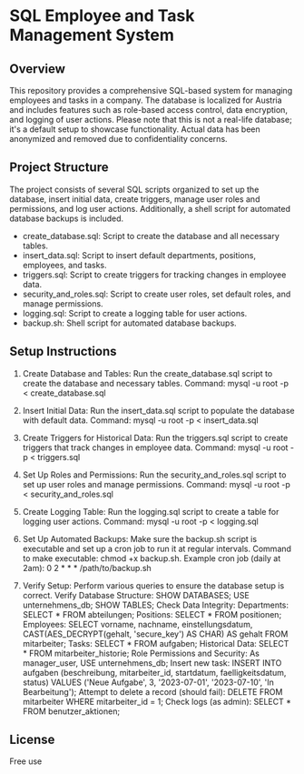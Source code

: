 # SQL Employee and Task Management System

## Overview

This repository provides a comprehensive SQL-based system for managing employees and tasks in a company. The database is localized for Austria and includes features such as role-based access control, data encryption, and logging of user actions. Please note that this is not a real-life database; it's a default setup to showcase functionality. Actual data has been anonymized and removed due to confidentiality concerns.

## Project Structure

The project consists of several SQL scripts organized to set up the database, insert initial data, create triggers, manage user roles and permissions, and log user actions. Additionally, a shell script for automated database backups is included.

- create_database.sql: Script to create the database and all necessary tables.
- insert_data.sql: Script to insert default departments, positions, employees, and tasks.
- triggers.sql: Script to create triggers for tracking changes in employee data.
- security_and_roles.sql: Script to create user roles, set default roles, and manage permissions.
- logging.sql: Script to create a logging table for user actions.
- backup.sh: Shell script for automated database backups.

## Setup Instructions

1. Create Database and Tables: Run the create_database.sql script to create the database and necessary tables. Command: mysql -u root -p < create_database.sql

2. Insert Initial Data: Run the insert_data.sql script to populate the database with default data. Command: mysql -u root -p < insert_data.sql

3. Create Triggers for Historical Data: Run the triggers.sql script to create triggers that track changes in employee data. Command: mysql -u root -p < triggers.sql

4. Set Up Roles and Permissions: Run the security_and_roles.sql script to set up user roles and manage permissions. Command: mysql -u root -p < security_and_roles.sql

5. Create Logging Table: Run the logging.sql script to create a table for logging user actions. Command: mysql -u root -p < logging.sql

6. Set Up Automated Backups: Make sure the backup.sh script is executable and set up a cron job to run it at regular intervals. Command to make executable: chmod +x backup.sh. Example cron job (daily at 2am): 0 2 * * * /path/to/backup.sh

7. Verify Setup: Perform various queries to ensure the database setup is correct. Verify Database Structure: SHOW DATABASES; USE unternehmens_db; SHOW TABLES; Check Data Integrity: Departments: SELECT * FROM abteilungen; Positions: SELECT * FROM positionen; Employees: SELECT vorname, nachname, einstellungsdatum, CAST(AES_DECRYPT(gehalt, 'secure_key') AS CHAR) AS gehalt FROM mitarbeiter; Tasks: SELECT * FROM aufgaben; Historical Data: SELECT * FROM mitarbeiter_historie; Role Permissions and Security: As manager_user, USE unternehmens_db; Insert new task: INSERT INTO aufgaben (beschreibung, mitarbeiter_id, startdatum, faelligkeitsdatum, status) VALUES ('Neue Aufgabe', 3, '2023-07-01', '2023-07-10', 'In Bearbeitung'); Attempt to delete a record (should fail): DELETE FROM mitarbeiter WHERE mitarbeiter_id = 1; Check logs (as admin): SELECT * FROM benutzer_aktionen;

## License

Free use
